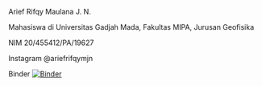 Arief Rifqy Maulana J. N.

Mahasiswa di Universitas Gadjah Mada, Fakultas MIPA, Jurusan Geofisika

NIM 20/455412/PA/19627

Instagram @ariefrifqymjn

Binder
[![Binder](https://mybinder.org/badge_logo.svg)](https://mybinder.org/v2/gh/armjn7/Praktikum-Metode-Komputasi/HEAD)


